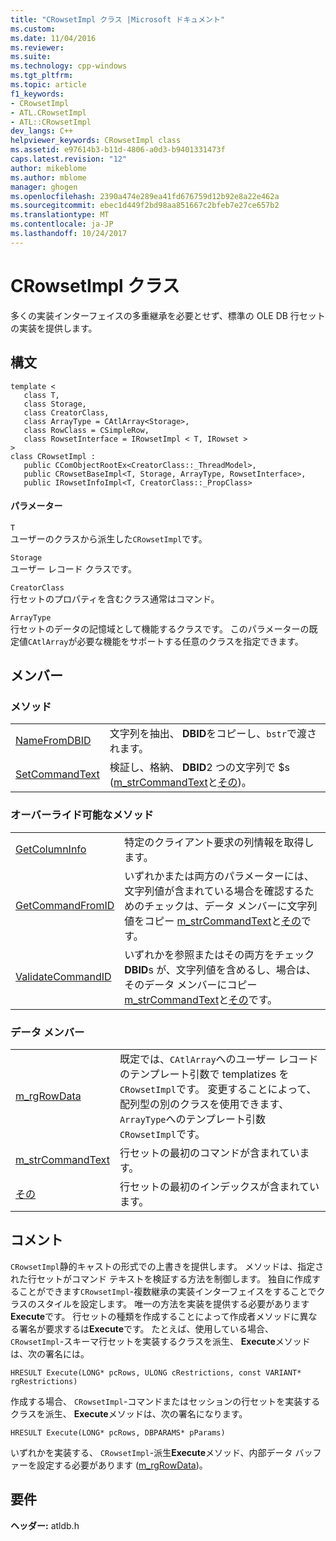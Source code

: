 ```yaml
---
title: "CRowsetImpl クラス |Microsoft ドキュメント"
ms.custom: 
ms.date: 11/04/2016
ms.reviewer: 
ms.suite: 
ms.technology: cpp-windows
ms.tgt_pltfrm: 
ms.topic: article
f1_keywords:
- CRowsetImpl
- ATL.CRowsetImpl
- ATL::CRowsetImpl
dev_langs: C++
helpviewer_keywords: CRowsetImpl class
ms.assetid: e97614b3-b11d-4806-a0d3-b9401331473f
caps.latest.revision: "12"
author: mikeblome
ms.author: mblome
manager: ghogen
ms.openlocfilehash: 2390a474e289ea41fd676759d12b92e8a22e462a
ms.sourcegitcommit: ebec1d449f2bd98aa851667c2bfeb7e27ce657b2
ms.translationtype: MT
ms.contentlocale: ja-JP
ms.lasthandoff: 10/24/2017
---
```

# <a name="crowsetimpl-class"></a>CRowsetImpl クラス
多くの実装インターフェイスの多重継承を必要とせず、標準の OLE DB 行セットの実装を提供します。  
  
## <a name="syntax"></a>構文  
  
```  
template <  
   class T,  
   class Storage,  
   class CreatorClass,  
   class ArrayType = CAtlArray<Storage>,   
   class RowClass = CSimpleRow,   
   class RowsetInterface = IRowsetImpl < T, IRowset >   
>  
class CRowsetImpl :    
   public CComObjectRootEx<CreatorClass::_ThreadModel>,   
   public CRowsetBaseImpl<T, Storage, ArrayType, RowsetInterface>,   
   public IRowsetInfoImpl<T, CreatorClass::_PropClass>  
```  
  
#### <a name="parameters"></a>パラメーター  
 `T`  
 ユーザーのクラスから派生した`CRowsetImpl`です。  
  
 `Storage`  
 ユーザー レコード クラスです。  
  
 `CreatorClass`  
 行セットのプロパティを含むクラス通常はコマンド。  
  
 `ArrayType`  
 行セットのデータの記憶域として機能するクラスです。 このパラメーターの既定値`CAtlArray`が必要な機能をサポートする任意のクラスを指定できます。  
  
## <a name="members"></a>メンバー  
  
### <a name="methods"></a>メソッド  
  
|||  
|-|-|  
|[NameFromDBID](../../data/oledb/crowsetimpl-namefromdbid.md)|文字列を抽出、 **DBID**をコピーし、`bstr`で渡されます。|  
|[SetCommandText](../../data/oledb/crowsetimpl-setcommandtext.md)|検証し、格納、 **DBID**2 つの文字列で $s ([m_strCommandText](../../data/oledb/crowsetimpl-m-strcommandtext.md)と[その](../../data/oledb/crowsetimpl-m-strindextext.md))。|  
  
### <a name="overridable-methods"></a>オーバーライド可能なメソッド  
  
|||  
|-|-|  
|[GetColumnInfo](../../data/oledb/crowsetimpl-getcolumninfo.md)|特定のクライアント要求の列情報を取得します。|  
|[GetCommandFromID](../../data/oledb/crowsetimpl-getcommandfromid.md)|いずれかまたは両方のパラメーターには、文字列値が含まれている場合を確認するためのチェックは、データ メンバーに文字列値をコピー [m_strCommandText](../../data/oledb/crowsetimpl-m-strcommandtext.md)と[その](../../data/oledb/crowsetimpl-m-strindextext.md)です。|  
|[ValidateCommandID](../../data/oledb/crowsetimpl-validatecommandid.md)|いずれかを参照またはその両方をチェック**DBID**s が、文字列値を含めるし、場合は、そのデータ メンバーにコピー [m_strCommandText](../../data/oledb/crowsetimpl-m-strcommandtext.md)と[その](../../data/oledb/crowsetimpl-m-strindextext.md)です。|  
  
### <a name="data-members"></a>データ メンバー  
  
|||  
|-|-|  
|[m_rgRowData](../../data/oledb/crowsetimpl-m-rgrowdata.md)|既定では、`CAtlArray`へのユーザー レコードのテンプレート引数で templatizes を`CRowsetImpl`です。 変更することによって、配列型の別のクラスを使用できます、`ArrayType`へのテンプレート引数`CRowsetImpl`です。|  
|[m_strCommandText](../../data/oledb/crowsetimpl-m-strcommandtext.md)|行セットの最初のコマンドが含まれています。|  
|[その](../../data/oledb/crowsetimpl-m-strindextext.md)|行セットの最初のインデックスが含まれています。|  
  
## <a name="remarks"></a>コメント  
 `CRowsetImpl`静的キャストの形式での上書きを提供します。 メソッドは、指定された行セットがコマンド テキストを検証する方法を制御します。 独自に作成することができます`CRowsetImpl`-複数継承の実装インターフェイスをすることでクラスのスタイルを設定します。 唯一の方法を実装を提供する必要があります**Execute**です。 行セットの種類を作成することによって作成者メソッドに異なる署名が要求するは**Execute**です。 たとえば、使用している場合、 `CRowsetImpl`-スキーマ行セットを実装するクラスを派生、 **Execute**メソッドは、次の署名には。  
  
 `HRESULT Execute(LONG* pcRows, ULONG cRestrictions, const VARIANT* rgRestrictions)`  
  
 作成する場合、 `CRowsetImpl`-コマンドまたはセッションの行セットを実装するクラスを派生、 **Execute**メソッドは、次の署名になります。  
  
 `HRESULT Execute(LONG* pcRows, DBPARAMS* pParams)`  
  
 いずれかを実装する、 `CRowsetImpl`-派生**Execute**メソッド、内部データ バッファーを設定する必要があります ([m_rgRowData](../../data/oledb/crowsetimpl-m-rgrowdata.md))。  
  
## <a name="requirements"></a>要件  
 **ヘッダー:** atldb.h